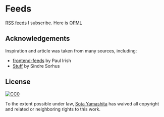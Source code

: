 # Feeds

[RSS feeds](http://opmlviewer.com/Viewer/?https%3a%2f%2fraw.githubusercontent.com%2fsotayamashita%2ffeeds%2fmaster%2ffeeds.xml) I subscribe. Here is [OPML](http://www.wikiwand.com/en/OPML)

## Acknowledgements

Inspiration and article was taken from many sources, including:

* [frontend-feeds](https://github.com/paulirish/frontend-feeds) by Paul Irish
* [Stuff](https://github.com/sindresorhus/stuff) by Sindre Sorhus

## License

[![CC0](http://i.creativecommons.org/p/zero/1.0/88x31.png)](http://creativecommons.org/publicdomain/zero/1.0/)

To the extent possible under law, [Sota Yamashita](http://sotayamashita.github.io/) has waived all copyright and related or neighboring rights to this work.

